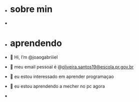 - # sobre min 
- 
- # aprendendo 


-  👋 Hi, I’m @joaogabriiiel
- 👀 meu email pessoal é @oliveira.santos19@escola.pr.gov.br
- 🌱 eu estou interessado em aprender programaçao
- 💞️ eu estou aprendendo a mecher no pc agora
- 

<!---
joaogabriiiel/joaogabriiiel is a ✨ special ✨ repository because its `README.md` (this file) appears on your GitHub profile.
You can click the Preview link to take a look at your changes.
--->
